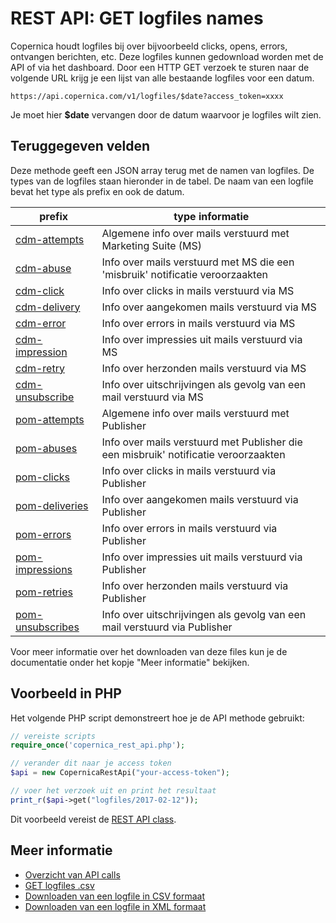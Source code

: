 # REST API: GET logfiles names

Copernica houdt logfiles bij over bijvoorbeeld clicks, opens, errors, 
ontvangen berichten, etc. Deze logfiles kunnen gedownload worden met de API 
of via het dashboard. Door een HTTP GET verzoek te sturen naar de volgende 
URL krijg je een lijst van alle bestaande logfiles voor een datum.

`https://api.copernica.com/v1/logfiles/$date?access_token=xxxx`

Je moet hier **$date** vervangen door de datum waarvoor je logfiles wilt zien.


## Teruggegeven velden

Deze methode geeft een JSON array terug met de namen van logfiles. De 
types van de logfiles staan hieronder in de tabel. De naam van een logfile 
bevat het type als prefix en ook de datum.

| prefix                                            | type informatie                                                                     |
| --------------------------------------------------|-------------------------------------------------------------------------------------|
| [cdm-attempts](rest-cdm-attempts-logfile)         | Algemene info over mails verstuurd met Marketing Suite (MS)                         |
| [cdm-abuse](rest-cdm-abuse-logfile)               | Info over mails verstuurd met MS die een 'misbruik' notificatie veroorzaakten       |
| [cdm-click](rest-cdm-click-logfile)               | Info over clicks in mails verstuurd via MS                                          |
| [cdm-delivery](rest-cdm-delivery-logfile)         | Info over aangekomen mails verstuurd via MS                                         |
| [cdm-error](rest-cdm-error-logfile)               | Info over errors in mails verstuurd via MS                                          |
| [cdm-impression](rest-cdm-impression-logfile)     | Info over impressies uit mails verstuurd via MS                                     |
| [cdm-retry](rest-cdm-retry-logfile)               | Info over herzonden mails verstuurd via MS                                          |
| [cdm-unsubscribe](rest-cdm-unsubscribe-logfile)   | Info over uitschrijvingen als gevolg van een mail verstuurd via MS                  |
| [pom-attempts](rest-pom-attempts-logfile)         | Algemene info over mails verstuurd met Publisher                                    |
| [pom-abuses](rest-pom-abuses-logfile)             | Info over mails verstuurd met Publisher die een misbruik' notificatie veroorzaakten |
| [pom-clicks](rest-pom-clicks-logfile)             | Info over clicks in mails verstuurd via Publisher                                   |
| [pom-deliveries](rest-pom-delivery-logfile)       | Info over aangekomen mails verstuurd via Publisher                                  |
| [pom-errors](rest-pom-errors-logfile)             | Info over errors in mails verstuurd via Publisher                                   |
| [pom-impressions](rest-pom-impression-logfile)    | Info over impressies uit mails verstuurd via Publisher                              |
| [pom-retries](rest-pom-retry-logfile)             | Info over herzonden mails verstuurd via Publisher                                   |
| [pom-unsubscribes](rest-pom-unsubscribe-logfile)  | Info over uitschrijvingen als gevolg van een mail verstuurd via Publisher           |

Voor meer informatie over het downloaden van deze files kun je de documentatie 
onder het kopje "Meer informatie" bekijken.

## Voorbeeld in PHP

Het volgende PHP script demonstreert hoe je de API methode gebruikt:

```php
// vereiste scripts
require_once('copernica_rest_api.php');

// verander dit naar je access token
$api = new CopernicaRestApi("your-access-token");

// voer het verzoek uit en print het resultaat
print_r($api->get("logfiles/2017-02-12"));
```

Dit voorbeeld vereist de [REST API class](rest-php).


## Meer informatie

* [Overzicht van API calls](./rest-api.md)
* [GET logfiles .csv](./rest-get-logfiles-json.md)
* [Downloaden van een logfile in CSV formaat](./rest-get-logfiles-csv.md)
* [Downloaden van een logfile in XML formaat](./rest-get-logfiles-xml.md)
